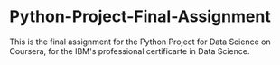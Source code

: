 # Python-Project-Final-Assignment
This is the final assignment for the Python Project for Data Science on Coursera, for the IBM's professional certificarte in Data Science.
